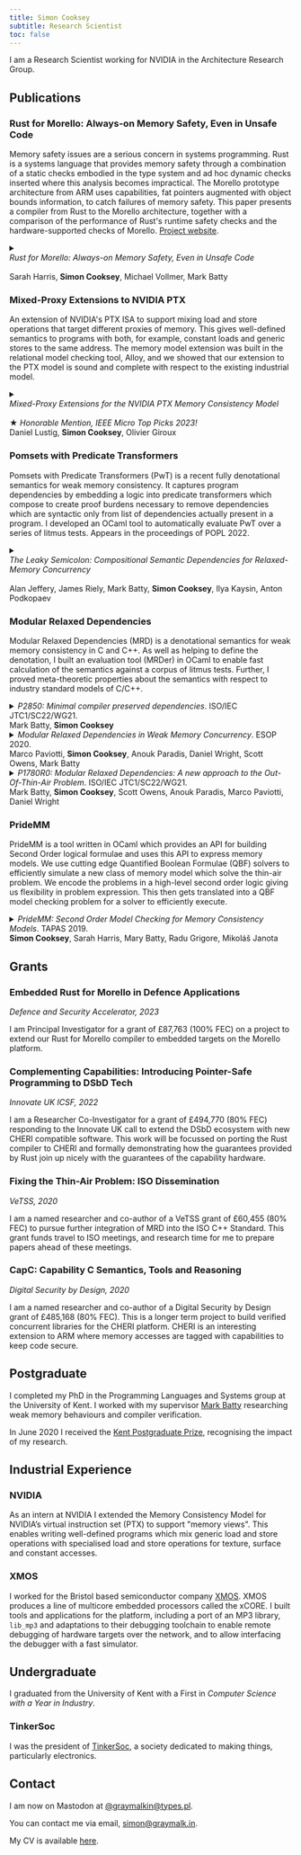 ```yaml
---
title: Simon Cooksey
subtitle: Research Scientist
toc: false
---
```


I am a Research Scientist working for NVIDIA in the Architecture Research Group.

## Publications
### Rust for Morello: Always-on Memory Safety, Even in Unsafe Code
Memory safety issues are a serious concern in systems programming.
Rust is a systems language that provides memory safety through a combination of a static checks embodied in the type system and ad hoc dynamic checks inserted where this analysis becomes impractical.
The Morello prototype architecture from ARM uses capabilities, fat pointers augmented with object bounds information, to catch failures of memory safety.
This paper presents a compiler from Rust to the Morello architecture, together with a comparison of the performance of Rust's runtime safety checks and the hardware-supported checks of Morello.
[Project website](https://www.cs.kent.ac.uk/people/staff/mjb211/rust/index.htm).

<details class="pub">
<summary>
<div><i>Rust for Morello: Always-on Memory Safety, Even in Unsafe Code</i></div>
<br />
Sarah Harris, <b>Simon Cooksey</b>, Michael Vollmer, Mark Batty
</summary>
<a href="/papers/ecoop23.pdf" target="_blank">[PDF]</a> | <a href="https://github.com/kent-weak-memory/rust" target="_blank">[GitHub]</a>
<pre language="BibTeX">
@InProceedings{SHarris:2023,
  author ={Harris, Sarah and Cooksey, Simon and Vollmer, Michael and Batty, Mark},
  title ={{Rust for Morello: Always-On Memory Safety, Even in Unsafe Code}},
  booktitle ={37th European Conference on Object-Oriented Programming (ECOOP 2023)},
  pages ={39:1--39:27},
  series ={Leibniz International Proceedings in Informatics (LIPIcs)},
  ISBN ={978-3-95977-281-5},
  ISSN ={1868-8969},
  year ={2023},
  volume ={263},
  editor ={Ali, Karim and Salvaneschi, Guido},
  publisher ={Schloss Dagstuhl -- Leibniz-Zentrum f{\"u}r Informatik},
  address ={Dagstuhl, Germany},
  URL ={https://drops.dagstuhl.de/opus/volltexte/2023/18232},
  URN ={urn:nbn:de:0030-drops-182322},
  doi ={10.4230/LIPIcs.ECOOP.2023.39},
  annote ={Keywords: Compilers, Rust, Memory Safety, CHERI}
}</pre>
</details>

### Mixed-Proxy Extensions to NVIDIA PTX

An extension of NVIDIA's PTX ISA to support mixing load and store operations that target different proxies of memory. This gives well-defined semantics to programs with both, for example, constant loads and generic stores to the same address.
The memory model extension was built in the relational model checking tool, Alloy, and we showed that our extension to the PTX model is sound and complete with respect to the existing industrial model.

<details class="pub">
<summary>
<div><i>Mixed-Proxy Extensions for the NVIDIA PTX Memory Consistency Model</i></div>
<br />
★ <i>Honorable Mention, IEEE Micro Top Picks 2023!</i>
<br />
Daniel Lustig, <b>Simon Cooksey</b>, Olivier Giroux
</summary>
<a href="papers/isca22.pdf" target="_blank">[PDF]</a>
<pre language="BibTeX">@inproceedings{DLustig:2022,
  author = {Lustig, Daniel and Cooksey, Simon and Giroux, Olivier},
  title = {Mixed-Proxy Extensions for the NVIDIA PTX Memory Consistency Model: Industrial Product},
  booktitle = {Proceedings of the 49th Annual International Symposium on Computer Architecture},
  pages = {1058-1070},
  publisher = {Association for Computing Machinery},
  year = {2022},
  isbn = {9781450386104},
  address = {New York, NY, USA},
  url = {https://doi.org/10.1145/3470496.3533045},
  doi = {10.1145/3470496.3533045},
  numpages = {13},
  location = {New York, New York},
  series = {ISCA '22}
}</pre>
</details>


### Pomsets with Predicate Transformers

Pomsets with Predicate Transformers (PwT) is a recent fully denotational semantics for weak memory consistency.
It captures program dependencies by embedding a logic into predicate transformers which compose to create proof burdens necessary to remove dependencies which are syntactic only from list of dependencies actually present in a program.
I developed an OCaml tool to automatically evaluate PwT over a series of litmus tests. Appears in the proceedings of POPL 2022.

<details class="pub">
<summary>
<div><i>The Leaky Semicolon: Compositional Semantic Dependencies for Relaxed-Memory Concurrency</i></div>
<br >
Alan Jeffery, James Riely, Mark Batty, <b>Simon Cooksey</b>, Ilya Kaysin, Anton Podkopaev
</summary>
<a href="papers/popl22.pdf" target="_blank">[PDF]</a>
<pre language="BibTeX">@inproceedings{AJeffrey:2022,
  title={The Leaky Semicolon: Compositional Semantic Dependencies for Relaxed-Memory Concurrency},
  author={Jeffrey, Alan and Riely, James and Batty, Mark and Cooksey, Simon and Kaysin, Ilya and Podkopaev, Anton},
  booktitle={Proceedings of the 49th {ACM} {SIGPLAN} Symposium on Principles of Programming Languages, {POPL} 2022, Philadelphia, USA, January 18-20, 2022},
  editor={Rajeev Alur and Hongseok Yang},
  pages={54--84},
  publisher={{ACM}},
  year={2022},
  url={https://doi.org/10.1145/3498716}
}
</pre>
</details>

### Modular Relaxed Dependencies

Modular Relaxed Dependencies (MRD) is a denotational semantics for weak memory consistency in C and C++.
As well as helping to define the denotation, I built an evaluation tool (MRDer) in OCaml to enable fast calculation of the semantics against a corpus of litmus tests.
Further, I proved meta-theoretic properties about the semantics with respect to industry standard models of C/C++.

<details class="pub">
<summary>
<i>P2850: Minimal compiler preserved dependencies</i>.
ISO/IEC JTC1/SC22/WG21.
<br >
Mark Batty, <b>Simon Cooksey</b>
</summary>
<a href="/iso-papers/p2850/p2850r0.html" rel="noreferrer" target="_blank">Online working document</a>
<pre language="BibTeX">@techreport{MBatty:P2850,
    author="Batty, Mark and Cooksey, Simon",
    title="Minimal compiler preserved dependencies",
    institution="ISO/IEC JTC1/SC22/WG21",
    month="June",
    year="2023",
    number="P2850R0"
}</pre>
</details>

<details class="pub">
<summary>
<i>Modular Relaxed Dependencies in Weak Memory Concurrency</i>. 
ESOP 2020.
<br >
Marco Paviotti, <b>Simon Cooksey</b>, Anouk Paradis, Daniel Wright, Scott Owens, Mark Batty
</summary>
<a href="papers/esop20.pdf" target="_blank">[PDF]</a>
<pre language="BibTeX">@inproceedings{MPaviotti:ESOP20,
  title={Modular Relaxed Dependencies in Weak Memory Concurrency},
  author={Pavoitti, Marco and Cooksey, Simon and Paradis, Anouk and Wright, Daniel and Owens, Scott and Batty, Mark},
  booktitle="Programming Languages and Systems",
  editor="M{\"u}ller, Peter",
  year="2020",
  publisher="Springer International Publishing",
  address="Cham",
  pages="599--625",
}
</pre>
</details>

<details class="pub">
<summary>
<i>P1780R0: Modular Relaxed Dependencies: A new approach to the Out-Of-Thin-Air Problem</i>.
ISO/IEC JTC1/SC22/WG21.
<br >
Mark Batty, <b>Simon Cooksey</b>, Scott Owens, Anouk Paradis, Marco Paviotti, Daniel Wright
</summary>
<a href="https://wg21.link/p1780" rel="noreferrer" target="_blank">Online working document</a>
<pre language="BibTeX">@techreport{MBatty:P1780,
  author="Batty, Mark and Cooksey, Simon and Owens, Scott and Paradis, Anouk and Paviotti, Marco and Wright, Daniel",
  title="Modular Relaxed Dependencies: A new approach to the Out-Of-Thin-Air Problem",
  institution="ISO/IEC JTC1/SC22/WG21",
  month="June",
  year="2019",
  number="P1780R0"
}</pre>
</details>

### PrideMM

PrideMM is a tool written in OCaml which provides an API for building Second Order logical formulae and uses this API to express memory models.
We use cutting edge Quantified Boolean Formulae (QBF) solvers to efficiently simulate a new class of memory model which solve the thin-air problem.
We encode the problems in a high-level second order logic giving us flexibility in problem expression.
This then gets translated into a QBF model checking problem for a solver to efficiently execute.

<details class="pub">
<summary>
<i>PrideMM: Second Order Model Checking for Memory Consistency Models</i>. TAPAS 2019.
<br >
<b>Simon Cooksey</b>, Sarah Harris, Mary Batty, Radu Grigore, Mikoláš Janota
</summary>
<a href="papers/tapas19.pdf" target="_blank">[PDF]</a>
<pre language="BibTeX">@inproceedings{SCooksey:TAPAS19,
  author="Cooksey, Simon and Harris, Sarah and Batty, Mark and Grigore, Radu and Janota, Mikol\'{a}\v{s}",
  title="PrideMM: Second Order Model Checking for Memory Consistency Models",
  booktitle="10th Workshop on Tools for Automatic Program Analysis",
  year="2019"
}</pre>
</details>

## Grants
### Embedded Rust for Morello in Defence Applications
_Defence and Security Accelerator, 2023_

I am Principal Investigator for a grant of £87,763 (100% FEC) on a project to extend our Rust for Morello compiler to embedded targets on the Morello platform.

### Complementing Capabilities: Introducing Pointer-Safe Programming to DSbD Tech
_Innovate UK ICSF, 2022_

I am a Researcher Co-Investigator for a grant of £494,770 (80% FEC) responding to the Innovate UK call to extend the DSbD ecosystem with new CHERI compatible software.
This work will be focussed on porting the Rust compiler to CHERI and formally demonstrating how the guarantees provided by Rust join up nicely with the guarantees of the capability hardware.

### Fixing the Thin-Air Problem: ISO Dissemination
_VeTSS, 2020_

I am a named researcher and co-author of a VeTSS grant of £60,455 (80% FEC) to pursue further integration of MRD into the ISO C++ Standard.
This grant funds travel to ISO meetings, and research time for me to prepare papers ahead of these meetings.

### CapC: Capability C Semantics, Tools and Reasoning
_Digital Security by Design, 2020_

I am a named researcher and co-author of a Digital Security by Design grant of £485,168 (80% FEC).
This is a longer term project to build verified concurrent libraries for the CHERI platform.
CHERI is an interesting extension to ARM where memory accesses are tagged with capabilities to keep code secure.

## Postgraduate
I completed my PhD in the Programming Languages and Systems group at the University of Kent.
I worked with my supervisor [Mark Batty][mark] researching weak memory behaviours and compiler verification.

In June 2020 I received the [Kent Postgraduate Prize][prize], recognising the impact of my research.

[mark]: https://www.kent.ac.uk/computing/people/3126/batty-mark
[prize]: https://blogs.kent.ac.uk/graduateschoolnews/2020/05/19/graduate-school-prizes-2020/

## Industrial Experience
### NVIDIA
As an intern at NVIDIA I extended the Memory Consistency Model for NVIDIA’s virtual instruction set (PTX) to support "memory views".
This enables writing well-defined programs which mix generic load and store operations with specialised load and store operations for texture, surface and constant accesses.

### XMOS
I worked for the Bristol based semiconductor company [XMOS][xmos].
XMOS produces a line of multicore embedded processors called the xCORE.
I built tools and applications for the platform, including a port of an MP3 library, `lib_mp3` and adaptations to their debugging toolchain to enable remote debugging of hardware targets over the network, and to allow interfacing the debugger with a fast simulator.

[xmos]: https://www.xmos.com

## Undergraduate
I graduated from the University of Kent with a First in _Computer Science with a Year in Industry_.

### TinkerSoc
I was the president of [TinkerSoc][TinkerSoc], a society dedicated to making things, particularly electronics.

[TinkerSoc]: https://tinkersoc.org

## Contact
I am now on Mastodon at <a rel="me" href="https://types.pl/@graymalkin">\@graymalkin\@types.pl</a>.

You can contact me via email, [simon@graymalk.in](mailto:simon@graymalk.in).

My CV is available [here](./cv.pdf).

